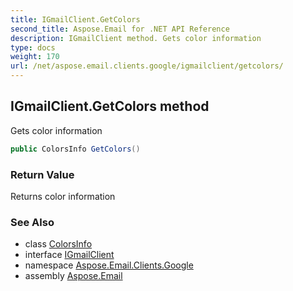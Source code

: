 ```yaml
---
title: IGmailClient.GetColors
second_title: Aspose.Email for .NET API Reference
description: IGmailClient method. Gets color information
type: docs
weight: 170
url: /net/aspose.email.clients.google/igmailclient/getcolors/
---
```

## IGmailClient.GetColors method

Gets color information

```csharp
public ColorsInfo GetColors()
```

### Return Value

Returns color information

### See Also

* class [ColorsInfo](../../colorsinfo/)
* interface [IGmailClient](../)
* namespace [Aspose.Email.Clients.Google](../../igmailclient/)
* assembly [Aspose.Email](../../../)


